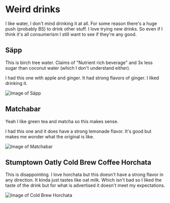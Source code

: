 # Weird drinks

I like water, I don't mind drinking it at all. For some reason there's a huge push (probably BS) to
drink other stuff. I love trying new drinks. So even if I think it's all consumerism I still want
to see if they're any good.

## Säpp

This is birch tree water. Claims of "Nutrient rich beverage" and 3x less sugar than coconut water (which I
don't understand either).

I had this one with apple and ginger. It had strong flavors of ginger. I liked drinking it.

![Image of Säpp](https://i.imgur.com/wJcBrqM.jpg?1)

## Matchabar

Yeah I like green tea and matcha so this makes sense.

I had this one and it does have a strong lemonade flavor. It's good but makes me wonder what
the original is like.

![Image of Matchabar](https://i.imgur.com/g0TyfS3.jpg?1)

## Stumptown Oatly Cold Brew Coffee Horchata

This is disappointing. I love horchata but this doesn't have a strong flavor in any direction. It kinda just tastes like oat milk. Which isn't bad so I liked the taste of the drink but for what is advertised it doesn't meet my expectations. 


![Image of Cold Brew Horchata](https://i.imgur.com/NJaqRWr.jpg?1)

